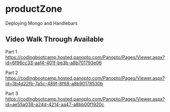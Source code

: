 # productZone
Deploying Mongo and Handlebars

## Video Walk Through Available
Part 1
https://codingbootcamp.hosted.panopto.com/Panopto/Pages/Viewer.aspx?id=6f96cc33-aaf4-401f-be3b-a8b701793e06

Part 2
https://codingbootcamp.hosted.panopto.com/Panopto/Pages/Viewer.aspx?id=3b4d22fb-7a5c-489f-8f68-a8b90178530b

Part 3
https://codingbootcamp.hosted.panopto.com/Panopto/Pages/Viewer.aspx?id=ae55a038-a24d-4214-aa47-a8bb00f1920c